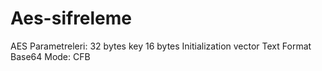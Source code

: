 # Aes-sifreleme
AES Parametreleri: 32 bytes key 16 bytes Initialization vector Text Format Base64 Mode: CFB
